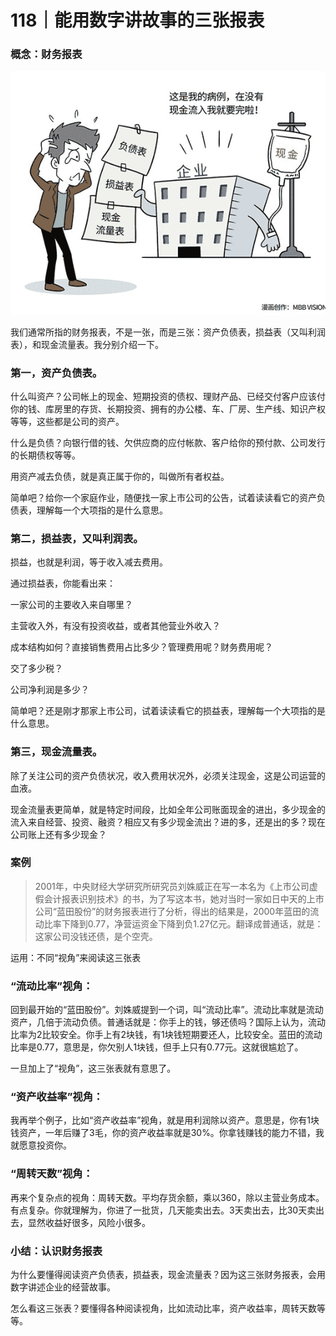 # 118｜能用数字讲故事的三张报表

### 概念：财务报表

![](img/22668a6867283ebb7b5c88124dc359ec.jpg)

我们通常所指的财务报表，不是一张，而是三张：资产负债表，损益表（又叫利润表），和现金流量表。我分别介绍一下。

### 第一，资产负债表。

什么叫资产？公司帐上的现金、短期投资的债权、理财产品、已经交付客户应该付你的钱、库房里的存货、长期投资、拥有的办公楼、车、厂房、生产线、知识产权等等，这些都是公司的资产。

什么是负债？向银行借的钱、欠供应商的应付帐款、客户给你的预付款、公司发行的长期债权等等。

用资产减去负债，就是真正属于你的，叫做所有者权益。

简单吧？给你一个家庭作业，随便找一家上市公司的公告，试着读读看它的资产负债表，理解每一个大项指的是什么意思。

### 第二，损益表，又叫利润表。

损益，也就是利润，等于收入减去费用。

通过损益表，你能看出来：

一家公司的主要收入来自哪里？

主营收入外，有没有投资收益，或者其他营业外收入？

成本结构如何？直接销售费用占比多少？管理费用呢？财务费用呢？

交了多少税？

公司净利润是多少？

简单吧？还是刚才那家上市公司，试着读读看它的损益表，理解每一个大项指的是什么意思。

### 第三，现金流量表。

除了关注公司的资产负债状况，收入费用状况外，必须关注现金，这是公司运营的血液。

现金流量表更简单，就是特定时间段，比如全年公司账面现金的进出，多少现金的流入来自经营、投资、融资？相应又有多少现金流出？进的多，还是出的多？现在公司账上还有多少现金？

### 案例

> 2001年，中央财经大学研究所研究员刘姝威正在写一本名为《上市公司虚假会计报表识别技术》的书，为了写这本书，她对当时一家如日中天的上市公司“蓝田股份”的财务报表进行了分析，得出的结果是，2000年蓝田的流动比率下降到0.77，净营运资金下降到负1.27亿元。翻译成普通话，就是：这家公司没钱还债，是个空壳。

运用：不同“视角”来阅读这三张表

### “流动比率”视角：

回到最开始的“蓝田股份”。刘姝威提到一个词，叫“流动比率”。流动比率就是流动资产，几倍于流动负债。普通话就是：你手上的钱，够还债吗？国际上认为，流动比率为2比较安全。你手上有2块钱，有1块钱短期要还人，比较安全。蓝田的流动比率是0.77，意思是，你欠别人1块钱，但手上只有0.77元。这就很尴尬了。

一旦加上了“视角”，这三张表就有意思了。

### “资产收益率”视角：

我再举个例子，比如“资产收益率”视角，就是用利润除以资产。意思是，你有1块钱资产，一年后赚了3毛，你的资产收益率就是30%。你拿钱赚钱的能力不错，我就愿意投资你。

### “周转天数”视角：

再来个复杂点的视角：周转天数。平均存货余额，乘以360，除以主营业务成本。有点复杂。你就理解为，你进了一批货，几天能卖出去。3天卖出去，比30天卖出去，显然收益好很多，风险小很多。

### 小结：认识财务报表

为什么要懂得阅读资产负债表，损益表，现金流量表？因为这三张财务报表，会用数字讲述企业的经营故事。

怎么看这三张表？要懂得各种阅读视角，比如流动比率，资产收益率，周转天数等等。